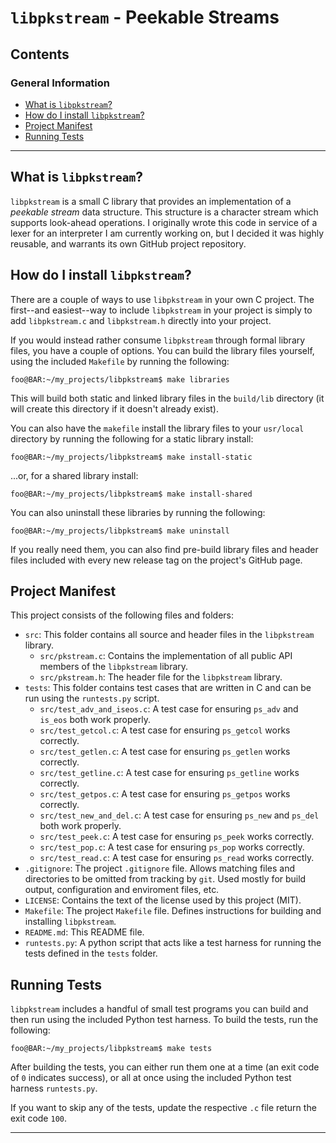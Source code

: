 # `libpkstream` - Peekable Streams

## Contents

### General Information

- [What is `libpkstream`?](#what-is-libpkstream)
- [How do I install `libpkstream`?](#how-do-i-install-libpkstream)
- [Project Manifest](#project-manifest)
- [Running Tests](#running-tests)

---

## What is `libpkstream`?

`libpkstream` is a small C library that provides an implementation of a _peekable stream_ data structure. This structure is a character stream which supports look-ahead operations. I originally wrote this code in service of a lexer for an interpreter I am currently working on, but I decided it was highly reusable, and warrants its own GitHub project repository.

## How do I install `libpkstream`?

There are a couple of ways to use `libpkstream` in your own C project. The first--and easiest--way to include `libpkstream` in your project is simply to add `libpkstream.c` and `libpkstream.h` directly into your project.

If you would instead rather consume `libpkstream` through formal library files, you have a couple of options. You can build the library files yourself, using the included `Makefile` by running the following:

```console
foo@BAR:~/my_projects/libpkstream$ make libraries 
```

This will build both static and linked library files in the `build/lib` directory (it will create this directory if it doesn't already exist).

You can also have the `makefile` install the library files to your `usr/local` directory by running the following for a static library install:

```console
foo@BAR:~/my_projects/libpkstream$ make install-static
```
...or, for a shared library install:

```console
foo@BAR:~/my_projects/libpkstream$ make install-shared
```

You can also uninstall these libraries by running the following:

```console
foo@BAR:~/my_projects/libpkstream$ make uninstall
```

If you really need them, you can also find pre-build library files and header files included with every new release tag on the project's GitHub page.

## Project Manifest

This project consists of the following files and folders:

- `src`: This folder contains all source and header files in the `libpkstream` library.
    - `src/pkstream.c`: Contains the implementation of all public API members of the `libpkstream` library.
    - `src/pkstream.h`: The header file for the `libpkstream` library.
- `tests`: This folder contains test cases that are written in C and can be run using the `runtests.py` script.
    - `src/test_adv_and_iseos.c`: A test case for ensuring `ps_adv` and `is_eos` both work properly.
    - `src/test_getcol.c`: A test case for ensuring `ps_getcol` works correctly.
    - `src/test_getlen.c`: A test case for ensuring `ps_getlen` works correctly.
    - `src/test_getline.c`: A test case for ensuring `ps_getline` works correctly.
    - `src/test_getpos.c`: A test case for ensuring `ps_getpos` works correctly.
    - `src/test_new_and_del.c`: A test case for ensuring `ps_new` and `ps_del` both work properly.
    - `src/test_peek.c`: A test case for ensuring `ps_peek` works correctly.
    - `src/test_pop.c`: A test case for ensuring `ps_pop` works correctly.
    - `src/test_read.c`: A test case for ensuring `ps_read` works correctly.
- `.gitignore`: The project `.gitignore` file. Allows matching files and directories to be omitted from tracking by `git`. Used mostly for build output, configuration and enviroment files, etc.
- `LICENSE`: Contains the text of the license used by this project (MIT).
- `Makefile`: The project `Makefile` file. Defines instructions for building and installing `libpkstream`.
- `README.md`: This README file.
- `runtests.py`: A python script that acts like a test harness for running the tests defined in the `tests` folder.

## Running Tests

`libpkstream` includes a handful of small test programs you can build and then run using the included Python test harness. To build the tests, run the following:

```console
foo@BAR:~/my_projects/libpkstream$ make tests
```

After building the tests, you can either run them one at a time (an exit code of `0` indicates success), or all at once using the included Python test harness `runtests.py`.

If you want to skip any of the tests, update the respective `.c` file return the exit code `100`.

---
